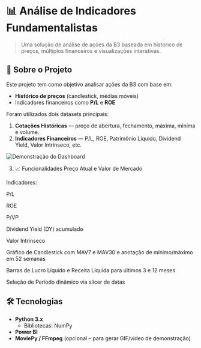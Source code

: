 # 📊 Análise de Indicadores Fundamentalistas

> Uma solução de análise de ações da B3 baseada em histórico de preços, múltiplos financeiros e visualizações interativas.
## 📝 Sobre o Projeto

Este projeto tem como objetivo analisar ações da B3 com base em:
- **Histórico de preços** (candlestick, médias móveis)  
- Indicadores financeiros como **P/L** e **ROE**  

Foram utilizados dois datasets principais:
1. **Cotações Históricas** — preço de abertura, fechamento, máxima, mínima e volume.  
2. **Indicadores Financeiros** — P/L, ROE, Patrimônio Líquido, Dividend Yield, Valor Intrínseco, etc.

![Demonstração do Dashboard](Indicadores.gif)


3. 📈 Funcionalidades
Preço Atual e Valor de Mercado

Indicadores:

P/L

ROE

P/VP

Dividend Yield (DY) acumulado

Valor Intrínseco

Gráfico de Candlestick com MAV7 e MAV30 e anotação de mínimo/máximo em 52 semanas

Barras de Lucro Líquido e Receita Líquida para últimos 3 e 12 meses

Seleção de Período dinâmico via slicer de datas

## 🛠 Tecnologias

- **Python 3.x**  
  - Bibliotecas: NumPy  
- **Power BI**  
- **MoviePy / FFmpeg** (opcional – para gerar GIF/vídeo de demonstração)
